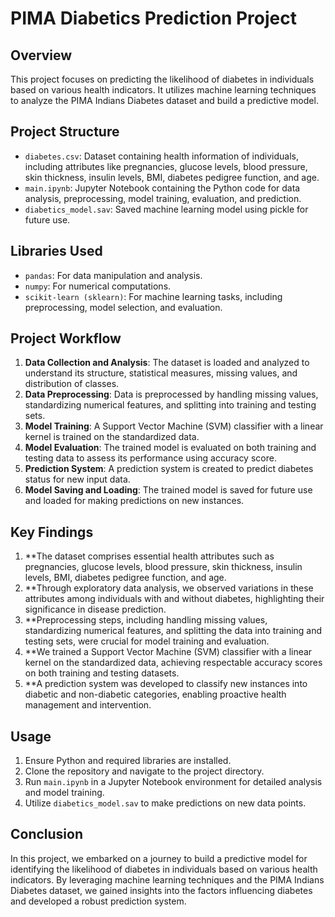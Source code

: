 
# PIMA Diabetics Prediction Project

## Overview
This project focuses on predicting the likelihood of diabetes in individuals based on various health indicators. It utilizes machine learning techniques to analyze the PIMA Indians Diabetes dataset and build a predictive model.

## Project Structure
- `diabetes.csv`: Dataset containing health information of individuals, including attributes like pregnancies, glucose levels, blood pressure, skin thickness, insulin levels, BMI, diabetes pedigree function, and age.
- `main.ipynb`: Jupyter Notebook containing the Python code for data analysis, preprocessing, model training, evaluation, and prediction.
- `diabetics_model.sav`: Saved machine learning model using pickle for future use.

## Libraries Used
- `pandas`: For data manipulation and analysis.
- `numpy`: For numerical computations.
- `scikit-learn (sklearn)`: For machine learning tasks, including preprocessing, model selection, and evaluation.

## Project Workflow
1. **Data Collection and Analysis**: The dataset is loaded and analyzed to understand its structure, statistical measures, missing values, and distribution of classes.
2. **Data Preprocessing**: Data is preprocessed by handling missing values, standardizing numerical features, and splitting into training and testing sets.
3. **Model Training**: A Support Vector Machine (SVM) classifier with a linear kernel is trained on the standardized data.
4. **Model Evaluation**: The trained model is evaluated on both training and testing data to assess its performance using accuracy score.
5. **Prediction System**: A prediction system is created to predict diabetes status for new input data.
6. **Model Saving and Loading**: The trained model is saved for future use and loaded for making predictions on new instances.

## Key Findings
1. **The dataset comprises essential health attributes such as pregnancies, glucose levels, blood pressure, skin thickness, insulin levels, BMI, diabetes pedigree function, and age.
2. **Through exploratory data analysis, we observed variations in these attributes among individuals with and without diabetes, highlighting their significance in disease prediction.
3. **Preprocessing steps, including handling missing values, standardizing numerical features, and splitting the data into training and testing sets, were crucial for model training and evaluation.
4. **We trained a Support Vector Machine (SVM) classifier with a linear kernel on the standardized data, achieving respectable accuracy scores on both training and testing datasets.
5. **A prediction system was developed to classify new instances into diabetic and non-diabetic categories, enabling proactive health management and intervention.

## Usage
1. Ensure Python and required libraries are installed.
2. Clone the repository and navigate to the project directory.
3. Run `main.ipynb` in a Jupyter Notebook environment for detailed analysis and model training.
4. Utilize `diabetics_model.sav` to make predictions on new data points.


## Conclusion
In this project, we embarked on a journey to build a predictive model for identifying the likelihood of diabetes in individuals based on various health indicators. By leveraging machine learning techniques and the PIMA Indians Diabetes dataset, we gained insights into the factors influencing diabetes and developed a robust prediction system.
